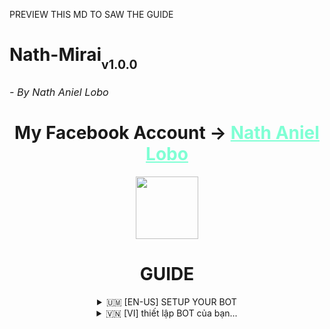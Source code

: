 PREVIEW THIS MD TO SAW THE GUIDE

<h1>Nath-Mirai<sub><sub>v1.0.0</sub><sub><sub><h6>- By Nath Aniel Lobo</h6></sub></sub></sub>

<div align="center">
  My Facebook Account ->
  <a href="https://www.facebook.com/nathaniel.lobo.7564?mibextid=rS40aB7S9Ucbxw6v" style="color:#7FFFD4;">Nath Aniel Lobo</a></h3></div>

> 
<p align="center">
      <img align="center" src="https://i.imgur.com/VthjBBU.jpg" width="100"/>
  <h1 align="center"> GUIDE </h1>
   
   <details>
   <summary align="center"> 🇺🇲 [EN-US] SETUP YOUR BOT </summary>

> <h6 align='center'>Here's an example on how to setup your Facebook Messenger Bot:<br></h6>
1. search in kiwi browser ***`c3c fbstate`*** after searching it click and download.
2. Open your fb acc in your kiwi browser and upload the c3c fbstate u downloaded on the extension
3. Go to facebook.com and click the c3c extension then copy your fbstate
4. Go to your repository and click the files then paste your fbstate in ***`jekastate.json`***
5. After pasting the fbstate go to ***`config.json`*** to setup your BOT INFO
6. If you're done already with config.json, initiate it by clicking on ***`Run`***.
7. Be patient and wait until something appears that ask you to log in using your ***Facebook Bot Account***.
8. After logging in, you can now enjoy and have fun! 😊
```bash
"BOTNAME": "BOT_NAME",
"PREFIX": "/",
"ADMINBOT": [
    "PASTE_YOUR_UID_HERE"

```
###### Chat with Me (https://www.facebook.com/6ixAxie)

If you encounter any issues or difficulties, don't hesitate to reach out and ask for assistance here. I'm here to help you with any problems you may face
 
 *Note: There is a risk of your account being banned after a certain period, so please ensure proper account management 
</details>

<details>
 <summary align="center">  🇻🇳 [VI] thiết lập BOT của bạn... </summary>

 > <h6 align='center'>Dưới đây là ví dụ về cách thiết lập Bot Facebook Messenger của bạn:
<br></h6>
1. tìm kiếm trong trình duyệt kiwi ***`c3c fbstate`*** sau khi tìm kiếm, nhấp và tải xuống.
2. Mở acc fb của bạn trong trình duyệt kiwi của bạn và tải lên fbstate c3c mà bạn đã tải xuống trên tiện ích mở rộng
3. Truy cập facebook.com và nhấp vào tiện ích mở rộng c3c sau đó sao chép fbstate của bạn
4. Đi tới kho lưu trữ của bạn và nhấp vào tệp, sau đó dán fbstate của bạn vào ***`jekastate.json`***
5. Sau khi dán fbstate vào ***`config.json`*** để thiết lập THÔNG TIN BOT của bạn
6. Nếu bạn đã hoàn thành config.json, hãy khởi động nó bằng cách nhấp vào ***`Run`***.
7. Hãy kiên nhẫn và đợi cho đến khi thông báo yêu cầu bạn đăng nhập bằng ***Tài khoản Bot Facebook*** của bạn xuất hiện.
8. Sau khi đăng nhập, bây giờ bạn có thể thưởng thức và
```bash
"BOTNAME": "BOT_NAME",
"PREFIX": "/",
"ADMINBOT": [
     "PASTE_YOUR_UID_HERE"

```
##### tài khoản facebook của tôi (https://www.facebook.com/6ixAxie)

Nếu gặp bất kỳ vấn đề hay khó khăn nào, đừng ngần ngại liên hệ và yêu cầu hỗ trợ tại đây. Tôi ở đây để giúp bạn giải quyết mọi vấn đề bạn có thể gặp phải *Lưu ý: Có nguy cơ tài khoản của bạn bị cấm sau một thời gian nhất định, vì vậy hãy đảm bảo quản lý tài khoản của mình một cách phù hợp
</details>